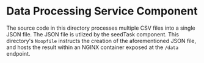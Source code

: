 # Data Processing Service Component

The source code in this directory processes multiple CSV files into a single JSON file. The JSON file is utlized by the seedTask component. This directory's `Noopfile` instructs the creation of the aforementioned JSON file, and hosts the result within an NGINX container exposed at the `/data` endpoint.
